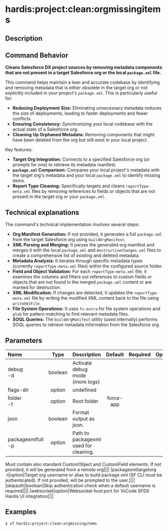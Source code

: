 <!-- This file has been generated with command 'sf hardis:doc:plugin:generate'. Please do not update it manually or it may be overwritten -->
# hardis:project:clean:orgmissingitems

## Description


## Command Behavior

**Cleans Salesforce DX project sources by removing metadata components that are not present in a target Salesforce org or the local `package.xml` file.**

This command helps maintain a lean and accurate codebase by identifying and removing metadata that is either obsolete in the target org or not explicitly included in your project's `package.xml`. This is particularly useful for:

- **Reducing Deployment Size:** Eliminating unnecessary metadata reduces the size of deployments, leading to faster deployments and fewer conflicts.
- **Ensuring Consistency:** Synchronizing your local codebase with the actual state of a Salesforce org.
- **Cleaning Up Orphaned Metadata:** Removing components that might have been deleted from the org but still exist in your local project.

Key features:

- **Target Org Integration:** Connects to a specified Salesforce org (or prompts for one) to retrieve its metadata manifest.
- **`package.xml` Comparison:** Compares your local project's metadata with the target org's metadata and your local `package.xml` to identify missing items.
- **Report Type Cleaning:** Specifically targets and cleans `reportType-meta.xml` files by removing references to fields or objects that are not present in the target org or your `package.xml`.

## Technical explanations

The command's technical implementation involves several steps:

- **Org Manifest Generation:** If not provided, it generates a full `package.xml` from the target Salesforce org using `buildOrgManifest`.
- **XML Parsing and Merging:** It parses the generated org manifest and merges it with the local `package.xml` and `destructiveChanges.xml` files to create a comprehensive list of existing and deleted metadata.
- **Metadata Analysis:** It iterates through specific metadata types (currently `reportType-meta.xml` files) within the configured source folder.
- **Field and Object Validation:** For each `reportType-meta.xml` file, it examines the columns and filters out references to custom fields or objects that are not found in the merged `package.xml` content or are marked for destruction.
- **XML Modification:** If changes are detected, it updates the `reportType-meta.xml` file by writing the modified XML content back to the file using `writeXmlFile`.
- **File System Operations:** It uses `fs-extra` for file system operations and `glob` for pattern matching to find relevant metadata files.
- **SOQL Queries:** The `buildOrgManifest` utility (used internally) performs SOQL queries to retrieve metadata information from the Salesforce org.


## Parameters

| Name          |  Type   | Description                     |  Default  | Required | Options |
|:--------------|:-------:|:--------------------------------|:---------:|:--------:|:-------:|
| debug<br/>-d  | boolean | Activate debug mode (more logs) |           |          |         |
| flags-dir     | option  | undefined                       |           |          |         |
| folder<br/>-f | option  | Root folder                     | force-app |          |         |
| json          | boolean | Format output as json.          |           |          |         |
|packagexmlfull<br/>-p|option|Path to packagexml used for cleaning.
Must contain also standard CustomObject and CustomField elements.
If not provided, it will be generated from a remote org||||
|packagexmltargetorg<br/>-t|option|Target org username or alias to build package.xml (SF CLI must be authenticated).
If not provided, will be prompted to the user.||||
|skipauth|boolean|Skip authentication check when a default username is required||||
|websocket|option|Websocket host:port for VsCode SFDX Hardis UI integration||||

## Examples

```shell
$ sf hardis:project:clean:orgmissingitems
```


